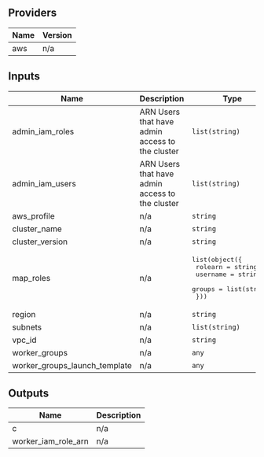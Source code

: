 ## Providers

| Name | Version |
|------|---------|
| aws | n/a |

## Inputs

| Name | Description | Type | Default | Required |
|------|-------------|------|---------|:-----:|
| admin\_iam\_roles | ARN Users that have admin access to the cluster | `list(string)` | `[]` | no |
| admin\_iam\_users | ARN Users that have admin access to the cluster | `list(string)` | `[]` | no |
| aws\_profile | n/a | `string` | n/a | yes |
| cluster\_name | n/a | `string` | n/a | yes |
| cluster\_version | n/a | `string` | n/a | yes |
| map\_roles | n/a | <pre>list(object({<br>    rolearn  = string<br>    username = string<br>    groups   = list(string)<br>  }))</pre> | n/a | yes |
| region | n/a | `string` | n/a | yes |
| subnets | n/a | `list(string)` | n/a | yes |
| vpc\_id | n/a | `string` | n/a | yes |
| worker\_groups | n/a | `any` | `[]` | no |
| worker\_groups\_launch\_template | n/a | `any` | `[]` | no |

## Outputs

| Name | Description |
|------|-------------|
| c | n/a |
| worker\_iam\_role\_arn | n/a |

